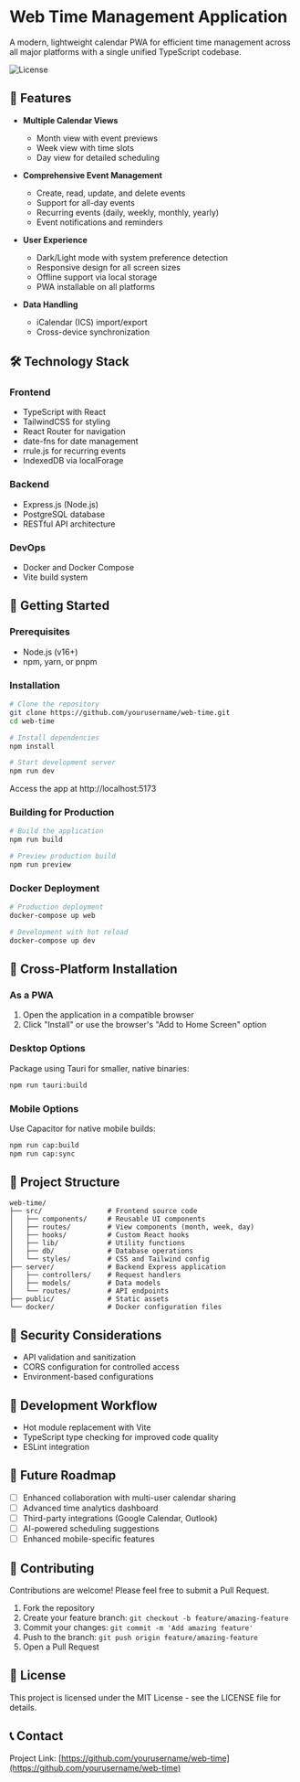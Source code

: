 # Web Time Management Application

A modern, lightweight calendar PWA for efficient time management across all major platforms with a single unified TypeScript codebase.

![License](https://img.shields.io/badge/license-MIT-blue.svg)

## 🚀 Features

- **Multiple Calendar Views**
  - Month view with event previews
  - Week view with time slots
  - Day view for detailed scheduling

- **Comprehensive Event Management**
  - Create, read, update, and delete events
  - Support for all-day events
  - Recurring events (daily, weekly, monthly, yearly)
  - Event notifications and reminders

- **User Experience**
  - Dark/Light mode with system preference detection
  - Responsive design for all screen sizes
  - Offline support via local storage
  - PWA installable on all platforms

- **Data Handling**
  - iCalendar (ICS) import/export
  - Cross-device synchronization

## 🛠️ Technology Stack

### Frontend
- TypeScript with React
- TailwindCSS for styling
- React Router for navigation
- date-fns for date management
- rrule.js for recurring events
- IndexedDB via localForage

### Backend
- Express.js (Node.js)
- PostgreSQL database
- RESTful API architecture

### DevOps
- Docker and Docker Compose
- Vite build system

## 🚦 Getting Started

### Prerequisites
- Node.js (v16+)
- npm, yarn, or pnpm

### Installation

```bash
# Clone the repository
git clone https://github.com/yourusername/web-time.git
cd web-time

# Install dependencies
npm install

# Start development server
npm run dev
```

Access the app at http://localhost:5173

### Building for Production

```bash
# Build the application
npm run build

# Preview production build
npm run preview
```

### Docker Deployment

```bash
# Production deployment
docker-compose up web

# Development with hot reload
docker-compose up dev
```

## 📱 Cross-Platform Installation

### As a PWA
1. Open the application in a compatible browser
2. Click "Install" or use the browser's "Add to Home Screen" option

### Desktop Options
Package using Tauri for smaller, native binaries:

```bash
npm run tauri:build
```

### Mobile Options
Use Capacitor for native mobile builds:

```bash
npm run cap:build
npm run cap:sync
```

## 📂 Project Structure

```
web-time/
├── src/                # Frontend source code
│   ├── components/     # Reusable UI components
│   ├── routes/         # View components (month, week, day)
│   ├── hooks/          # Custom React hooks
│   ├── lib/            # Utility functions
│   ├── db/             # Database operations
│   └── styles/         # CSS and Tailwind config
├── server/             # Backend Express application
│   ├── controllers/    # Request handlers
│   ├── models/         # Data models
│   └── routes/         # API endpoints
├── public/             # Static assets
└── docker/             # Docker configuration files
```

## 🔐 Security Considerations

- API validation and sanitization
- CORS configuration for controlled access
- Environment-based configurations

## 🔄 Development Workflow

- Hot module replacement with Vite
- TypeScript type checking for improved code quality
- ESLint integration

## 🌟 Future Roadmap

- [ ] Enhanced collaboration with multi-user calendar sharing
- [ ] Advanced time analytics dashboard
- [ ] Third-party integrations (Google Calendar, Outlook)
- [ ] AI-powered scheduling suggestions
- [ ] Enhanced mobile-specific features

## 🤝 Contributing

Contributions are welcome! Please feel free to submit a Pull Request.

1. Fork the repository
2. Create your feature branch: `git checkout -b feature/amazing-feature`
3. Commit your changes: `git commit -m 'Add amazing feature'`
4. Push to the branch: `git push origin feature/amazing-feature`
5. Open a Pull Request

## 📄 License

This project is licensed under the MIT License - see the LICENSE file for details.

## 📞 Contact

Project Link: [https://github.com/yourusername/web-time](https://github.com/yourusername/web-time)

